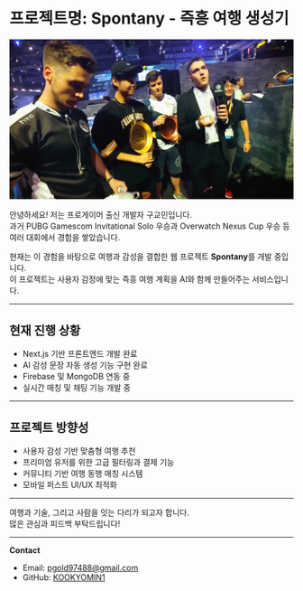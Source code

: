 # 프로젝트명: Spontany - 즉흥 여행 생성기

![승리 순간](./승리순간/victory_moment.jpg)

안녕하세요! 저는 프로게이머 출신 개발자 구교민입니다.  
과거 PUBG Gamescom Invitational Solo 우승과 Overwatch Nexus Cup 우승 등 여러 대회에서 경험을 쌓았습니다.

현재는 이 경험을 바탕으로 여행과 감성을 결합한 웹 프로젝트 **Spontany**를 개발 중입니다.  
이 프로젝트는 사용자 감정에 맞는 즉흥 여행 계획을 AI와 함께 만들어주는 서비스입니다.

---

## 현재 진행 상황
- Next.js 기반 프론트엔드 개발 완료  
- AI 감성 문장 자동 생성 기능 구현 완료  
- Firebase 및 MongoDB 연동 중  
- 실시간 매칭 및 채팅 기능 개발 중

---

## 프로젝트 방향성
- 사용자 감성 기반 맞춤형 여행 추천  
- 프리미엄 유저를 위한 고급 필터링과 결제 기능  
- 커뮤니티 기반 여행 동행 매칭 시스템  
- 모바일 퍼스트 UI/UX 최적화

---

여행과 기술, 그리고 사람을 잇는 다리가 되고자 합니다.  
많은 관심과 피드백 부탁드립니다!

---

**Contact**  
- Email: pgold97488@gmail.com  
- GitHub: [KOOKYOMIN1](https://github.com/KOOKYOMIN1)
